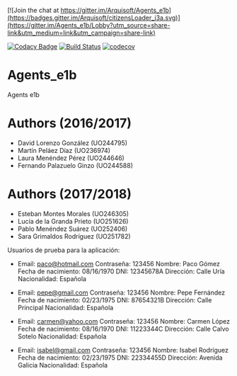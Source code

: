 [![Join the chat at https://gitter.im/Arquisoft/Agents_e1b](https://badges.gitter.im/Arquisoft/citizensLoader_i3a.svg)](https://gitter.im/Agents_e1b/Lobby?utm_source=share-link&utm_medium=link&utm_campaign=share-link)


[![Codacy Badge](https://api.codacy.com/project/badge/Grade/1d7cb9ab12dd4230a9a1ccdc3a723185)](https://www.codacy.com/app/jelabra/Agents_e1b?utm_source=github.com&amp;utm_medium=referral&amp;utm_content=Arquisoft/Agents_e1b&amp;utm_campaign=Badge_Grade)
[![Build Status](https://travis-ci.org/Arquisoft/Agents_e1b.svg?branch=master)](https://travis-ci.org/Arquisoft/Agents_e1b)
[![codecov](https://codecov.io/gh/Arquisoft/Agents_e1b/branch/master/graph/badge.svg)](https://codecov.io/gh/Arquisoft/Agents_e1b)

# Agents_e1b

Agents e1b

# Authors (2016/2017)

- David Lorenzo González (UO244795)
- Martín Peláez Díaz (UO236974)
- Laura Menéndez Pérez (UO244646)
- Fernando Palazuelo Ginzo (UO244588)

# Authors (2017/2018)

- Esteban Montes Morales (UO246305)
- Lucía de la Granda Prieto (UO251626)
- Pablo Menéndez Suárez (UO252406)
- Sara Grimaldos Rodríguez (UO251782)

Usuarios de prueba para la aplicación:

- Email: paco@hotmail.com
  Contraseña: 123456
  Nombre: Paco Gómez
  Fecha de nacimiento: 08/16/1970
  DNI: 12345678A
  Dirección: Calle Uría
  Nacionalidad: Española

- Email: pepe@gmail.com
 Contraseña: 123456
 Nombre: Pepe Fernández
 Fecha de nacimiento: 02/23/1975
 DNI: 87654321B
 Dirección: Calle Principal
 Nacionalidad: Española

- Email: carmen@yahoo.com
 Contraseña: 123456
 Nombre: Carmen López
 Fecha de nacimiento: 08/16/1970
 DNI: 11223344C
 Dirección: Calle Calvo Sotelo
 Nacionalidad: Española

- Email: isabel@gmail.com
 Contraseña: 123456
 Nombre: Isabel Rodríguez
 Fecha de nacimiento: 02/23/1975
 DNI: 22334455D
 Dirección: Avenida Galicia
 Nacionalidad: Española

